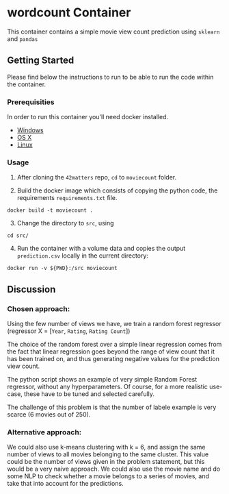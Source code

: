 # wordcount Container

This container contains a simple movie view count prediction using `sklearn` and `pandas`

## Getting Started

Please find below the instructions to run to be able to run the code within the container. 

### Prerequisities


In order to run this container you'll need docker installed.

* [Windows](https://docs.docker.com/windows/started)
* [OS X](https://docs.docker.com/mac/started/)
* [Linux](https://docs.docker.com/linux/started/)

### Usage

1. After cloning the `42matters` repo, `cd` to `moviecount` folder.


2. Build the docker image which consists of copying the python code, the requirements `requirements.txt` file.

```shell
docker build -t moviecount .
```

3. Change the directory to `src`, using 

```shell
cd src/
```

4. Run the container with a volume data and copies the output `prediction.csv` locally in the current directory:

```shell
docker run -v ${PWD}:/src moviecount
```

## Discussion

### Chosen approach:

Using the few number of views we have, we train a random forest regressor (regressor X = [`Year`, `Rating`, `Rating Count`])

The choice of the random forest over a simple linear regression comes from the fact that linear regression goes beyond the range of view count that it has been trained on, and thus generating negative values for the prediction view count.

The python script shows an example of very simple Random Forest regressor, without any hyperparameters. Of course, for a more realistic use-case, these have to be tuned and selected carefully.

The challenge of this problem is that the number of labele example is very scarce (6 movies out of 250). 

### Alternative approach:

We could also use k-means clustering with k = 6, and assign the same number of views to all movies belonging to the same cluster. This value could be the number of views given in the problem statement, but this would be a very naive approach. We could also use the movie name and do some NLP to check whether a movie belongs to a series of movies, and take that into account for the predictions.